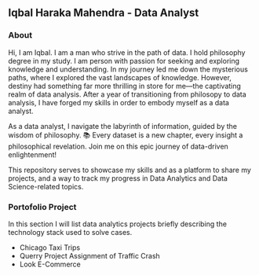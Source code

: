 ## Iqbal Haraka Mahendra - Data Analyst

### About

Hi, I am Iqbal. I am a man who strive in the path of data. I hold philosophy degree in my study. 
I am person with passion for seeking and exploring knowledge and understanding. In my journey led me down the mysterious paths, where I explored the vast landscapes of knowledge. 
However, destiny had something far more thrilling in store for me—the captivating realm of data analysis. 
After a year of transitioning from philosopy to data analysis, I have forged my skills in order to embody myself as a data analyst. 

As a data analyst, I navigate the labyrinth of information, guided by the wisdom of philosophy. 
📚 Every dataset is a new chapter, every insight a philosophical revelation. Join me on this epic journey of data-driven enlightenment! 

This repository serves to showcase my skills and as a platform to share my projects, and a way to track my progress in Data Analytics and Data Science-related topics.

### Portofolio Project
In this section I will list data analytics projects briefly describing the technology stack used to solve cases.

- Chicago Taxi Trips
- Querry Project Assignment of Traffic Crash
- Look E-Commerce



